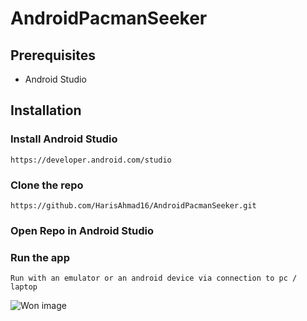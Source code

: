 # AndroidPacmanSeeker

## Prerequisites
* Android Studio

## Installation

### Install Android Studio
``` https://developer.android.com/studio ```

### Clone the repo
``` https://github.com/HarisAhmad16/AndroidPacmanSeeker.git ```

### Open Repo in Android Studio

### Run the app
``` Run with an emulator or an android device via connection to pc / laptop ```

![Won image](won.jpg)
